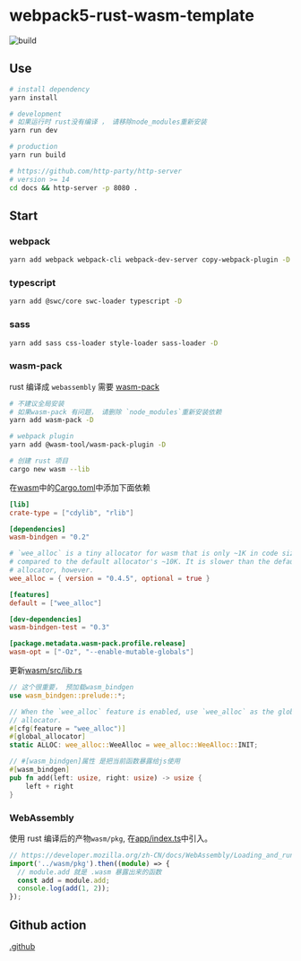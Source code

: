 # webpack5-rust-wasm-template

![build](https://github.com/freeshineit/webpack5-rust-wasm-template/workflows/build/badge.svg)

## Use

```bash
# install dependency
yarn install

# development
# 如果运行时 rust没有编译 ， 请移除node_modules重新安装
yarn run dev

# production
yarn run build

# https://github.com/http-party/http-server
# version >= 14
cd docs && http-server -p 8080 .
```

## Start

### webpack

```bash
yarn add webpack webpack-cli webpack-dev-server copy-webpack-plugin -D
```

### typescript

```bash
yarn add @swc/core swc-loader typescript -D
```

### sass

```bash
yarn add sass css-loader style-loader sass-loader -D

```

### wasm-pack

rust 编译成 `webassembly` 需要 [wasm-pack](https://rustwasm.github.io/wasm-pack/)

```bash
# 不建议全局安装
# 如果wasm-pack 有问题， 请删除 `node_modules`重新安装依赖
yarn add wasm-pack -D

# webpack plugin
yarn add @wasm-tool/wasm-pack-plugin -D

# 创建 rust 项目
cargo new wasm --lib
```

在[wasm](./wasm)中的[Cargo.toml](./wasm/Cargo.toml)中添加下面依赖

```toml
[lib]
crate-type = ["cdylib", "rlib"]

[dependencies]
wasm-bindgen = "0.2"

# `wee_alloc` is a tiny allocator for wasm that is only ~1K in code size
# compared to the default allocator's ~10K. It is slower than the default
# allocator, however.
wee_alloc = { version = "0.4.5", optional = true }

[features]
default = ["wee_alloc"]

[dev-dependencies]
wasm-bindgen-test = "0.3"

[package.metadata.wasm-pack.profile.release]
wasm-opt = ["-Oz", "--enable-mutable-globals"]
```

更新[wasm/src/lib.rs](./wasm/src/lib.rs)

```rust
// 这个很重要， 预加载wasm_bindgen
use wasm_bindgen::prelude::*;

// When the `wee_alloc` feature is enabled, use `wee_alloc` as the global
// allocator.
#[cfg(feature = "wee_alloc")]
#[global_allocator]
static ALLOC: wee_alloc::WeeAlloc = wee_alloc::WeeAlloc::INIT;

// #[wasm_bindgen]属性 是把当前函数暴露给js使用
#[wasm_bindgen]
pub fn add(left: usize, right: usize) -> usize {
    left + right
}
```

### WebAssembly

使用 rust 编译后的产物`wasm/pkg`, 在[app/index.ts](./app/index.ts)中引入。

```ts
// https://developer.mozilla.org/zh-CN/docs/WebAssembly/Loading_and_running
import('../wasm/pkg').then((module) => {
  // module.add 就是 .wasm 暴露出来的函数
  const add = module.add;
  console.log(add(1, 2));
});
```

## Github action

[.github](./.github/workflows/cl.yml)
